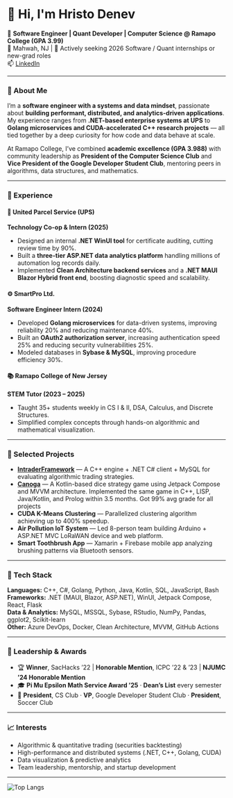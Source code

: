 # 👋 Hi, I'm Hristo Denev

🎯 **Software Engineer | Quant Developer | Computer Science @ Ramapo College (GPA 3.99)**  
📍 Mahwah, NJ | 💼 Actively seeking 2026 Software / Quant internships or new-grad roles  
📫 [LinkedIn](https://www.linkedin.com/in/hristo-denev)

---

### 🚀 About Me

I’m a **software engineer with a systems and data mindset**, passionate about **building performant, distributed, and analytics-driven applications**.  
My experience ranges from **.NET-based enterprise systems at UPS** to **Golang microservices and CUDA-accelerated C++ research projects** — all tied together by a deep curiosity for how code and data behave at scale.

At Ramapo College, I’ve combined **academic excellence (GPA 3.988)** with community leadership as **President of the Computer Science Club** and **Vice President of the Google Developer Student Club**, mentoring peers in algorithms, data structures, and mathematics.

---

### 💼 Experience

#### 🧩 United Parcel Service (UPS)
**Technology Co-op & Intern (2025)**  
- Designed an internal **.NET WinUI tool** for certificate auditing, cutting review time by 90%.  
- Built a **three-tier ASP.NET data analytics platform** handling millions of automation log records daily.  
- Implemented **Clean Architecture backend services** and a **.NET MAUI Blazor Hybrid front end**, boosting diagnostic speed and scalability.

#### ⚙️ SmartPro Ltd.
**Software Engineer Intern (2024)**  
- Developed **Golang microservices** for data-driven systems, improving reliability 20% and reducing maintenance 40%.  
- Built an **OAuth2 authorization server**, increasing authentication speed 25% and reducing security vulnerabilities 25%.  
- Modeled databases in **Sybase & MySQL**, improving procedure efficiency 30%.

#### 📚 Ramapo College of New Jersey
**STEM Tutor (2023 – 2025)**  
- Taught 35+ students weekly in CS I & II, DSA, Calculus, and Discrete Structures.  
- Simplified complex concepts through hands-on algorithmic and mathematical visualization.

---

### 🧠 Selected Projects

- **[IntraderFramework](https://github.com/icyDenev/IntraderFramework)** — A C++ engine + .NET C# client + MySQL for evaluating algorithmic trading strategies.  
- **[Canoga](https://github.com/icyDenev/Canoga)** — A Kotlin-based dice strategy game using Jetpack Compose and MVVM architecture. Implemented the same game in C++, LISP, Java/Kotlin, and Prolog within 3.5 months. Got 99% avg grade for all projects
- **CUDA K-Means Clustering** — Parallelized clustering algorithm achieving up to 400% speedup.    
- **Air Pollution IoT System** — Led 8-person team building Arduino + ASP.NET MVC LoRaWAN device and web platform.  
- **Smart Toothbrush App** — Xamarin + Firebase mobile app analyzing brushing patterns via Bluetooth sensors.  

---

### 🧰 Tech Stack

**Languages:** C++, C#, Golang, Python, Java, Kotlin, SQL, JavaScript, Bash  
**Frameworks:** .NET (MAUI, Blazor, ASP.NET), WinUI, Jetpack Compose, React, Flask  
**Data & Analytics:** MySQL, MSSQL, Sybase, RStudio, NumPy, Pandas, ggplot2, Scikit-learn  
**Other:** Azure DevOps, Docker, Clean Architecture, MVVM, GitHub Actions  

---

### 🧩 Leadership & Awards

- 🏆 **Winner**, SacHacks ’22  |  **Honorable Mention**, ICPC ’22 & ’23  |  **NJUMC ’24 Honorable Mention**  
- 🎓 **Pi Mu Epsilon Math Service Award ’25** · **Dean’s List** every semester  
- 👥 **President**, CS Club · **VP**, Google Developer Student Club · **President**, Soccer Club  

---

### 📈 Interests

- Algorithmic & quantitative trading (securities backtesting)  
- High-performance and distributed systems (.NET, C++, Golang, CUDA)  
- Data visualization & predictive analytics  
- Team leadership, mentorship, and startup development  

---

![Top Langs](https://github-readme-stats.vercel.app/api/top-langs/?username=icyDenev&layout=compact&theme=github_dark)
